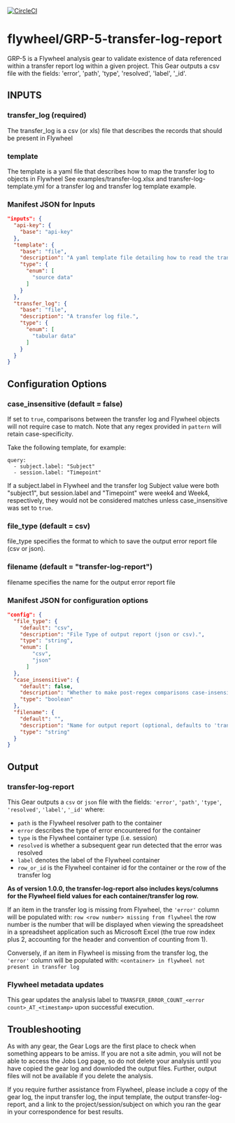 [![CircleCI](https://circleci.com/gh/flywheel-apps/GRP-5-transfer-log-report.svg?style=svg)](https://circleci.com/gh/flywheel-apps/GRP-5-transfer-log-report)

# flywheel/GRP-5-transfer-log-report

GRP-5 is a Flywheel analysis gear to validate existence of data referenced within a transfer report log within a given project. This Gear outputs a csv file with the fields: 'error', 'path',  'type', 'resolved', 'label', '_id'.

## INPUTS

### transfer_log (required)
The transfer_log is a csv (or xls) file that describes the records that should be present in Flywheel
### template
The template is a yaml file that describes how to map the transfer log to objects in Flywheel
See examples/transfer-log.xlsx and transfer-log-template.yml for a transfer log and transfer log template example.
### Manifest JSON for Inputs
``` json
"inputs": {
  "api-key": {
    "base": "api-key"
  },
  "template": {
    "base": "file",
    "description": "A yaml template file detailing how to read the transfer log.",
    "type": {
      "enum": [
        "source data"
      ]
    }
  },
  "transfer_log": {
    "base": "file",
    "description": "A transfer log file.",
    "type": {
      "enum": [
        "tabular data"
      ]
    }
  }
}
  ```

## Configuration Options

### case_insensitive (default = false)
If set to `true`, comparisons between the transfer log and Flywheel objects will not require case to match. Note that any regex provided in `pattern` will retain case-specificity.

Take the following template, for example:
```
query:
  - subject.label: "Subject"
  - session.label: "Timepoint"
 ```
If a subject.label in Flywheel and the transfer log Subject value were both "subject1", but session.label and "Timepoint" were week4 and Week4, respectively, they would not be considered matches unless case_insensitive was set to `true`.

### file_type (default = csv)
file_type specifies the format to which to save the output error report file (csv or json).

### filename (default = "transfer-log-report")
filename specifies the name for the output error report file 

### Manifest JSON for configuration options
``` json
"config": {
  "file_type": {
    "default": "csv",
    "description": "File Type of output report (json or csv).",
    "type": "string",
    "enum": [
        "csv",
        "json"
      ]
  },
  "case_insensitive": {
    "default": false,
    "description": "Whether to make post-regex comparisons case-insensitive.",
    "type": "boolean"
  },
  "filename": {
    "default": "",
    "description": "Name for output report (optional, defaults to 'transfer-log-report').",
    "type": "string"
  }
}
```

## Output

### transfer-log-report
This Gear outputs a `csv` or `json` file with the fields: `'error'`, `'path'`,  `'type'`, `'resolved'`, `'label'`, `'_id'` where:
* `path` is the Flywheel resolver path to the container
* `error` describes the type of error encountered for the container
* `type` is the Flywheel container type (i.e. session)
* `resolved` is whether a subsequent gear run detected that the error was resolved
* `label` denotes the label of the Flywheel container
* `row_or_id` is the Flywheel container id for the container or the row of the transfer log

**As of version 1.0.0, the transfer-log-report also includes keys/columns for the Flywheel field values for each container/transfer log row.**

If an item in the transfer log is missing from Flywheel, the `'error'` column will be populated with:
`row <row number> missing from flywheel` the row number is the number that will be displayed when viewing the spreadsheet in a spreadsheet application such as Microsoft Excel (the true row index plus 2, accounting for the header and convention of counting from 1).

Conversely, if an item in Flywheel is missing from the transfer log, the `'error'` column will be populated with:
`<container> in flywheel not present in transfer log`

### Flywheel metadata updates
This gear updates the analysis label to `TRANSFER_ERROR_COUNT_<error count>_AT_<timestamp>` upon successful execution.

## Troubleshooting
As with any gear, the Gear Logs are the first place to check when something appears to be amiss. If you are not a site admin, you will not be able to access the Jobs Log page, so do not delete your analysis until you have copied the gear log and downloded the output files. Further, output files will not be available if you delete the analysis.

If you require further assistance from Flywheel, please include a copy of the gear log, the input transfer log, the input template, the output transfer-log-report, and a link to the project/session/subject on which you ran the gear in your correspondence for best results.

